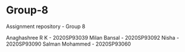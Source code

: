 # Group-8
Assignment repository - Group 8

Anaghashree R K - 2020SP93039
Milan Bansal - 2020SP93092
Nisha - 2020SP93090
Salman Mohammed - 2020SP93060
